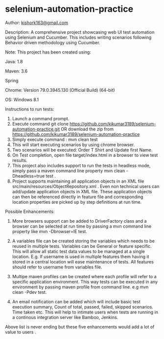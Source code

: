 # selenium-automation-practice

Author: kishork163@gmail.com

Description: A comprehensive project showcasing web UI test automation using Selenium and Cucumber. This includes writing scenarios following Behavior driven methodology using Cucumber.

Note: This project has been created using:

Java: 1.8

Maven: 3.6

Spring

Chrome: Version 79.0.3945.130 (Official Build) (64-bit)

OS: Windows 8.1

Instructions to run tests:
1. Launch a command prompt. 
2. Execute command git clone https://github.com/kikumar3189/selenium-automation-practice.git OR download the zip from https://github.com/kikumar3189/selenium-automation-practice
3. Simply execute command : mvn clean test 
4. This will start executing scenarios by using chrome browser.
5. Two scenarios will be executed: Order T Shirt and Update first Name.
6. On Test completion, open file target/index.html in a browser to view test results.
7. This project also includes support to run the tests in headless mode, simply pass a maven command line property mvn clean -Dheadless=true test .
8. Project supports maintaining all application objects in an XML file src/main/resources/ObjectRepository.xml . Even non technical users can add/update application objects in XML file. These application objects can then be referenced directly in feature file and corresponding location properties are picked up by step definitions at run time.
  
Possible Enhancements:
1. More browsers support can be added to DriverFactory class and a browser can be selected at run time by passing a mvn command line property like mvn -Dbrowser=IE test.

2. A variables file can be created storing the variables which needs to be reused in multiple tests. Variables can be General or feature specific. This will allow all static test data values to be managed at a single location. E.g. If username is used in multiple features them having it stored in a central location will ease maintenance of tests. All features should refer to username from variables file.

3. Multipe maven profiles can be created where each profile will refer to a specific application environment. This way tests can be executed in any environment by passing maven profile from command line. e.g mvn clean -Pdev test.

4. An email notification can be added which will include basic test execution summary, Count of total, passed, failed, skipped scenarios. Time taken etc. This will help to intimate users when tests are running in a continous integration server like Bamboo, Jenkins.

Above list is never ending but these five enhancements would add a lot of value to users .
